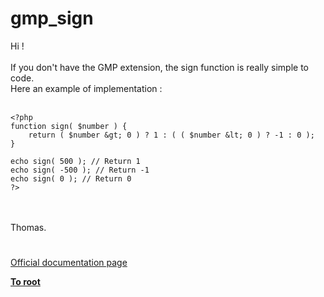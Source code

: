 # gmp_sign



Hi !<br><br>If you don&apos;t have the GMP extension, the sign function is really simple to code.<br>Here an example of implementation :<br><br>

```
<?php
function sign( $number ) {
    return ( $number &gt; 0 ) ? 1 : ( ( $number &lt; 0 ) ? -1 : 0 );
}

echo sign( 500 ); // Return 1
echo sign( -500 ); // Return -1
echo sign( 0 ); // Return 0
?>
```
<br><br>Thomas.  

#

[Official documentation page](https://www.php.net/manual/en/function.gmp-sign.php)

**[To root](/README.md)**